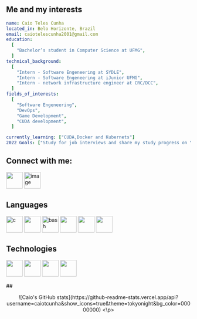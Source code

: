 ## Me and my interests
```yaml
name: Caio Teles Cunha
located_in: Belo Horizonte, Brazil
email: caiotelescunha2001@gmail.com
education:
  [
    "Bachelor’s student in Computer Science at UFMG",
  ]
technical_background:
  [
    "Intern - Software Engeneering at SYDLE",
    "Intern - Software Engeneering at iJunior UFMG",
    "Intern - network infrastructure engineer at CRC/DCC",
  ]
fields_of_interests:
  [
    "Software Engeneering",
    "DevOps",
    "Game Development",
    "CUDA development",
  ]

currently_learning: ["CUDA,Docker and Kubernets"]
2022 Goals: ["Study for job interviews and share my study progress on YouTube to motivate both myself and other students"]
```

## Connect with me:
<p align="left">
<a href="https://www.linkedin.com/in/caio-cunha-60860b24a/" target="blank"><img src='https://cdn.jsdelivr.net/gh/devicons/devicon@latest/icons/linkedin/linkedin-original.svg' width="45" height="45" /></a>
<a href="https://www.youtube.com/@CaiosStudentJourney" target="blank"><img width="45" height="45" alt="image" src="https://github.com/user-attachments/assets/b6bc518c-8021-42c2-b957-64736aaed63a" /></a>
</p>

## Languages
<p align="left">
<img src="https://devicon-website.vercel.app/api/c/original.svg" alt="c" width="45" height="45"/>
<img src='https://cdn.jsdelivr.net/gh/devicons/devicon@latest/icons/cplusplus/cplusplus-original.svg' width="45" height="45" />
<img src="https://cdn.jsdelivr.net/gh/devicons/devicon/icons/bash/bash-original.svg" alt="bash" width="45" height="45"/>
<img src='https://cdn.jsdelivr.net/gh/devicons/devicon@latest/icons/python/python-original.svg' width="45" height="45" />
<img src='https://cdn.jsdelivr.net/gh/devicons/devicon@latest/icons/javascript/javascript-original.svg' width="45" height="45" />
<img src='https://cdn.jsdelivr.net/gh/devicons/devicon@latest/icons/typescript/typescript-original.svg' width="45" height="45" />
</p>

## Technologies
<p align="left">
<img src='https://cdn.jsdelivr.net/gh/devicons/devicon@latest/icons/docker/docker-original.svg' width="45" height="45" />
<img src='https://cdn.jsdelivr.net/gh/devicons/devicon@latest/icons/git/git-original.svg' width="45" height="45" />
<img src='https://cdn.jsdelivr.net/gh/devicons/devicon@latest/icons/github/github-original.svg' width="45" height="45" />
<img src='https://cdn.jsdelivr.net/gh/devicons/devicon@latest/icons/linux/linux-original.svg' width="45" height="45" />
</p>
##
<p align="center">
![Caio's GitHub stats](https://github-readme-stats.vercel.app/api?username=caiotcunha&show_icons=true&theme=tokyonight&bg_color=00000000)
<\p>


